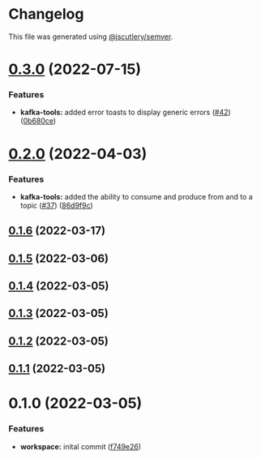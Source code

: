 # Changelog

This file was generated using [@jscutlery/semver](https://github.com/jscutlery/semver).

# [0.3.0](https://github.com/FinnDore/kafka-tools/compare/v0.2.0...v0.3.0) (2022-07-15)


### Features

* **kafka-tools:** added error toasts to display generic errors ([#42](https://github.com/FinnDore/kafka-tools/issues/42)) ([0b680ce](https://github.com/FinnDore/kafka-tools/commit/0b680ce706740977d56683dc85be2c7f0a90d6e6))



# [0.2.0](https://github.com/FinnDore/kafka-tools/compare/v0.1.6...v0.2.0) (2022-04-03)


### Features

* **kafka-tools:** added the ability to consume and produce from and to a topic ([#37](https://github.com/FinnDore/kafka-tools/issues/37)) ([86d9f9c](https://github.com/FinnDore/kafka-tools/commit/86d9f9c019670db761016df2226fa71733579b21))



## [0.1.6](https://github.com/FinnDore/kafka-tools/compare/v0.1.5...v0.1.6) (2022-03-17)



## [0.1.5](https://github.com/FinnDore/kafka-tools/compare/v0.1.4...v0.1.5) (2022-03-06)



## [0.1.4](https://github.com/FinnDore/kafka-tools/compare/v0.1.3...v0.1.4) (2022-03-05)



## [0.1.3](https://github.com/FinnDore/kafka-tools/compare/v0.1.2...v0.1.3) (2022-03-05)



## [0.1.2](https://github.com/FinnDore/kafka-tools/compare/v0.1.1...v0.1.2) (2022-03-05)



## [0.1.1](https://github.com/FinnDore/kafka-tools/compare/v0.1.0...v0.1.1) (2022-03-05)



# 0.1.0 (2022-03-05)


### Features

* **workspace:** inital commit ([f749e26](https://github.com/FinnDore/kafka-tools/commit/f749e261ceea7ac37363927ff3b8084300c35e31))
